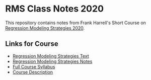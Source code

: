 # RMS Class Notes 2020

This repository contains notes from Frank Harrell's Short Course on [Regression Modeling Strategies 2020](https://hbiostat.org/doc/rms/4day.html).

## Links for Course

* [Regression Modeling Strategies Text](https://link.springer.com/book/10.1007%2F978-3-319-19425-7)
* [Regression Modeling Strategies Notes](http://hbiostat.org/doc/rms.pdf)
* [Full Course Syllabus](http://biostat.mc.vanderbilt.edu/wiki/Main/CourseBios330)
* [Course Description](http://hbiostat.org/doc/rms/rmsDescription.pdf)
